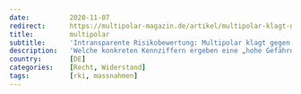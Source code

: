 ```yaml
---
date:          2020-11-07
redirect:      https://multipolar-magazin.de/artikel/multipolar-klagt-gegen-das-rki
title:         multipolar
subtitle:      'Intransparente Risikobewertung: Multipolar klagt gegen das Robert Koch-Institut'
description:   'Welche konkreten Kennziffern ergeben eine „hohe Gefährdung“?'
country:       [DE]
categories:    [Recht, Widerstand]
tags:          [rki, massnahmen]
---
```

